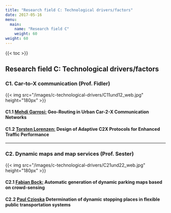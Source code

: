 ```yaml
---
title: "Research field C: Technological drivers/factors"
date: 2017-05-16
menu:
  main:
    name: "Research field C"
    weight: 60
weight: 60
---
```


{{< toc >}}

## Research field C: Technological drivers/factors

### C1. Car-to-X communication (Prof. Fidler)

{{< img src="/images/c-technological-drivers/C11und12_web.jpg" height="180px" >}}

#### C1.1 [Mehdi Garrosi:](.) Geo-Routing in Urban Car-2-X Communication Networks

#### C1.2 [Torsten Lorenzen:](.) Design of Adaptive C2X Protocols for Enhanced Traffic Performance

---

### C2. Dynamic maps and map services (Prof. Sester)

{{< img src="/images/c-technological-drivers/C21und22_web.jpg" height="180px" >}}

#### C2.1 [Fabian Bock:](.) Automatic generation of dynamic parking maps based on crowd-sensing

#### C2.2 [Paul Czioska](.) Determination of dynamic stopping places in flexible public transportation systems
